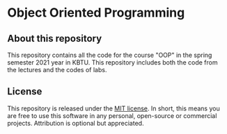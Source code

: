 # Object Oriented Programming
## About this repository
This repository contains all the code for the course "OOP" in the spring semester 2021 year in KBTU. This repository includes both the code from the lectures and the codes of labs.
## License
This repository is released under the [MIT license](LICENSE.md). In short, this means you are free to use this software in any personal, open-source or commercial projects. Attribution is optional but appreciated.
